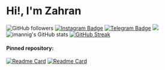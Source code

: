 # Hi!, I'm Zahran </font>

<img alt="GitHub followers" src="https://img.shields.io/github/followers/imannig?style=social">     [![Instagram Badge](https://img.shields.io/badge/Instagram-%40imanniigg-ff69b4?logo=instagram)](https://instagram.com/imanniigg)
[![Telegram Badge](https://img.shields.io/badge/Telegram-%40imannig-9cf?logo=telegram)](https://t.me/imannig) ![](https://komarev.com/ghpvc/?username=imannig)
![imannig's GitHub stats](https://github-readme-stats.vercel.app/api?username=imannig&show_icons=true&theme=tokyonight)
[![GitHub Streak](https://github-readme-streak-stats.herokuapp.com/?user=imannig&theme=tokyonight)](https://git.io/streak-stats)


#### Pinned repository:
[![Readme Card](https://github-readme-stats.vercel.app/api/pin/?username=imannig&repo=device_xiaomi_juice&theme=tokyonight)](https://github.com/imannig/device_xiaomi_juice)
[![Readme Card](https://github-readme-stats.vercel.app/api/pin/?username=imannig&repo=packages_apps_Nekopoi&theme=tokyonight)](https://github.com/imannig/packages_apps_Nekopoi)

